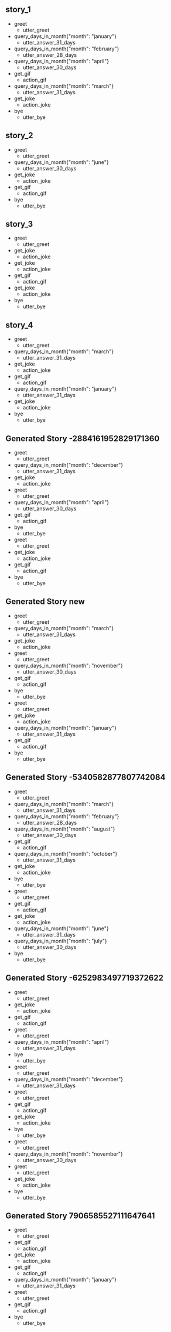 ## story_1              
* greet              
  - utter_greet
* query_days_in_month{"month": "january"}
  - utter_answer_31_days
* query_days_in_month{"month": "february"}
  - utter_answer_28_days
* query_days_in_month{"month": "april"}
  - utter_answer_30_days
* get_gif
    - action_gif
* query_days_in_month{"month": "march"}
  - utter_answer_31_days
* get_joke
  - action_joke
* bye
  - utter_bye

## story_2
* greet
    - utter_greet
* query_days_in_month{"month": "june"}
    - utter_answer_30_days
* get_joke
    - action_joke
* get_gif
    - action_gif
* bye
    - utter_bye

## story_3
* greet
    - utter_greet
* get_joke
    - action_joke
* get_joke
    - action_joke
* get_gif
    - action_gif
* get_joke
    - action_joke
* bye
    - utter_bye
    
## story_4
* greet
    - utter_greet
* query_days_in_month{"month": "march"}
    - utter_answer_31_days
* get_joke
    - action_joke
* get_gif
    - action_gif
* query_days_in_month{"month": "january"}
    - utter_answer_31_days
* get_joke
    - action_joke
* bye
    - utter_bye
    
## Generated Story -2884161952829171360
* greet
    - utter_greet
* query_days_in_month{"month": "december"}
    - utter_answer_31_days
* get_joke
    - action_joke
* greet
    - utter_greet
* query_days_in_month{"month": "april"}
    - utter_answer_30_days
* get_gif
    - action_gif
* bye
    - utter_bye
* greet
    - utter_greet
* get_joke
    - action_joke
* get_gif
    - action_gif
* bye
    - utter_bye
    
## Generated Story new
* greet
    - utter_greet
* query_days_in_month{"month": "march"}
    - utter_answer_31_days
* get_joke
    - action_joke
* greet
    - utter_greet
* query_days_in_month{"month": "november"}
    - utter_answer_30_days
* get_gif
    - action_gif
* bye
    - utter_bye
* greet
    - utter_greet
* get_joke
    - action_joke
* query_days_in_month{"month": "january"}
    - utter_answer_31_days
* get_gif
    - action_gif
* bye
    - utter_bye

## Generated Story -5340582877807742084
* greet
    - utter_greet
* query_days_in_month{"month": "march"}
    - utter_answer_31_days
* query_days_in_month{"month": "february"}
    - utter_answer_28_days
* query_days_in_month{"month": "august"}
    - utter_answer_30_days
* get_gif
    - action_gif
* query_days_in_month{"month": "october"}
    - utter_answer_31_days
* get_joke
    - action_joke
* bye
    - utter_bye
* greet
    - utter_greet
* get_gif
    - action_gif
* get_joke
    - action_joke
* query_days_in_month{"month": "june"}
    - utter_answer_31_days
* query_days_in_month{"month": "july"}
    - utter_answer_30_days
* bye
    - utter_bye

## Generated Story -6252983497719372622
* greet
    - utter_greet
* get_joke
    - action_joke
* get_gif
    - action_gif
* greet
    - utter_greet
* query_days_in_month{"month": "april"}
    - utter_answer_31_days
* bye
    - utter_bye
* greet
    - utter_greet
* query_days_in_month{"month": "december"}
    - utter_answer_31_days
* greet
    - utter_greet
* get_gif
    - action_gif
* get_joke
    - action_joke
* bye
    - utter_bye
* greet
    - utter_greet
* query_days_in_month{"month": "november"}
    - utter_answer_30_days
* greet
    - utter_greet
* get_joke
    - action_joke
* bye
    - utter_bye

## Generated Story 7906585527111647641
* greet
    - utter_greet
* get_gif
    - action_gif
* get_joke
    - action_joke
* get_gif
    - action_gif
* query_days_in_month{"month": "january"}
    - utter_answer_31_days
* greet
    - utter_greet
* get_gif
    - action_gif
* bye
    - utter_bye

